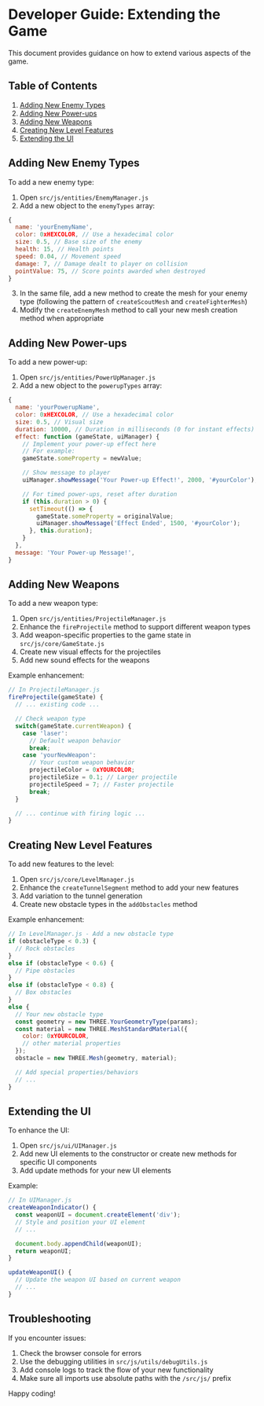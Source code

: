 # Developer Guide: Extending the Game

This document provides guidance on how to extend various aspects of the game.

## Table of Contents

1. [Adding New Enemy Types](#adding-new-enemy-types)
2. [Adding New Power-ups](#adding-new-power-ups)
3. [Adding New Weapons](#adding-new-weapons)
4. [Creating New Level Features](#creating-new-level-features)
5. [Extending the UI](#extending-the-ui)

## Adding New Enemy Types

To add a new enemy type:

1. Open `src/js/entities/EnemyManager.js`
2. Add a new object to the `enemyTypes` array:

```javascript
{
  name: 'yourEnemyName',
  color: 0xHEXCOLOR, // Use a hexadecimal color
  size: 0.5, // Base size of the enemy
  health: 15, // Health points
  speed: 0.04, // Movement speed
  damage: 7, // Damage dealt to player on collision
  pointValue: 75, // Score points awarded when destroyed
}
```

3. In the same file, add a new method to create the mesh for your enemy type (following the pattern of `createScoutMesh` and `createFighterMesh`)
4. Modify the `createEnemyMesh` method to call your new mesh creation method when appropriate

## Adding New Power-ups

To add a new power-up:

1. Open `src/js/entities/PowerUpManager.js`
2. Add a new object to the `powerupTypes` array:

```javascript
{
  name: 'yourPowerupName',
  color: 0xHEXCOLOR, // Use a hexadecimal color
  size: 0.5, // Visual size
  duration: 10000, // Duration in milliseconds (0 for instant effects)
  effect: function (gameState, uiManager) {
    // Implement your power-up effect here
    // For example:
    gameState.someProperty = newValue;

    // Show message to player
    uiManager.showMessage('Your Power-up Effect!', 2000, '#yourColor');

    // For timed power-ups, reset after duration
    if (this.duration > 0) {
      setTimeout(() => {
        gameState.someProperty = originalValue;
        uiManager.showMessage('Effect Ended', 1500, '#yourColor');
      }, this.duration);
    }
  },
  message: 'Your Power-up Message!',
}
```

## Adding New Weapons

To add a new weapon type:

1. Open `src/js/entities/ProjectileManager.js`
2. Enhance the `fireProjectile` method to support different weapon types
3. Add weapon-specific properties to the game state in `src/js/core/GameState.js`
4. Create new visual effects for the projectiles
5. Add new sound effects for the weapons

Example enhancement:

```javascript
// In ProjectileManager.js
fireProjectile(gameState) {
  // ... existing code ...

  // Check weapon type
  switch(gameState.currentWeapon) {
    case 'laser':
      // Default weapon behavior
      break;
    case 'yourNewWeapon':
      // Your custom weapon behavior
      projectileColor = 0xYOURCOLOR;
      projectileSize = 0.1; // Larger projectile
      projectileSpeed = 7; // Faster projectile
      break;
  }

  // ... continue with firing logic ...
}
```

## Creating New Level Features

To add new features to the level:

1. Open `src/js/core/LevelManager.js`
2. Enhance the `createTunnelSegment` method to add your new features
3. Add variation to the tunnel generation
4. Create new obstacle types in the `addObstacles` method

Example enhancement:

```javascript
// In LevelManager.js - Add a new obstacle type
if (obstacleType < 0.3) {
  // Rock obstacles
}
else if (obstacleType < 0.6) {
  // Pipe obstacles
}
else if (obstacleType < 0.8) {
  // Box obstacles
}
else {
  // Your new obstacle type
  const geometry = new THREE.YourGeometryType(params);
  const material = new THREE.MeshStandardMaterial({
    color: 0xYOURCOLOR,
    // other material properties
  });
  obstacle = new THREE.Mesh(geometry, material);

  // Add special properties/behaviors
  // ...
}
```

## Extending the UI

To enhance the UI:

1. Open `src/js/ui/UIManager.js`
2. Add new UI elements to the constructor or create new methods for specific UI components
3. Add update methods for your new UI elements

Example:

```javascript
// In UIManager.js
createWeaponIndicator() {
  const weaponUI = document.createElement('div');
  // Style and position your UI element
  // ...

  document.body.appendChild(weaponUI);
  return weaponUI;
}

updateWeaponUI() {
  // Update the weapon UI based on current weapon
  // ...
}
```

## Troubleshooting

If you encounter issues:

1. Check the browser console for errors
2. Use the debugging utilities in `src/js/utils/debugUtils.js`
3. Add console logs to track the flow of your new functionality
4. Make sure all imports use absolute paths with the `/src/js/` prefix

Happy coding!
